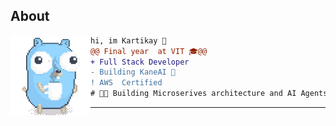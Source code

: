 ## About

<img align="left" src="./img/gopher_coffee.gif">

```diff
hi, im Kartikay 🔮
@@ Final year  at VIT 🎓@@
+ Full Stack Developer
- Building KaneAI 🚩
! AWS  Certified
# 👨‍💻 Building Microserives architecture and AI Agents 
```
------
